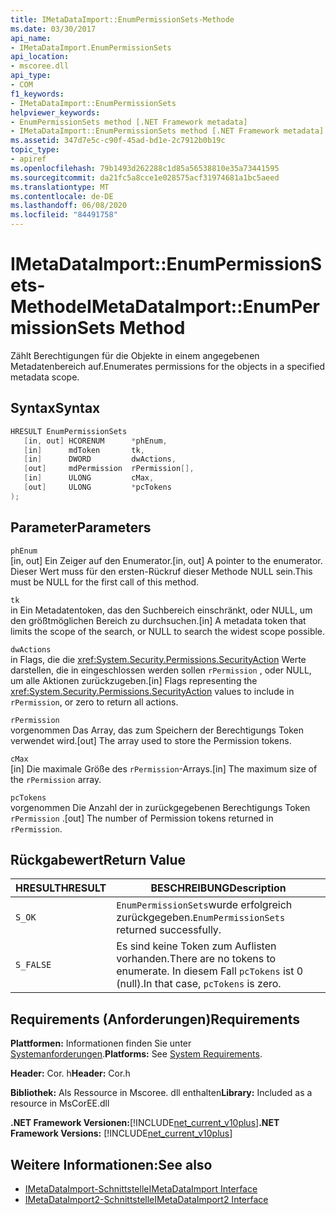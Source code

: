 ```yaml
---
title: IMetaDataImport::EnumPermissionSets-Methode
ms.date: 03/30/2017
api_name:
- IMetaDataImport.EnumPermissionSets
api_location:
- mscoree.dll
api_type:
- COM
f1_keywords:
- IMetaDataImport::EnumPermissionSets
helpviewer_keywords:
- EnumPermissionSets method [.NET Framework metadata]
- IMetaDataImport::EnumPermissionSets method [.NET Framework metadata]
ms.assetid: 347d7e5c-c90f-45ad-bd1e-2c7912b0b19c
topic_type:
- apiref
ms.openlocfilehash: 79b1493d262288c1d85a56538810e35a73441595
ms.sourcegitcommit: da21fc5a8cce1e028575acf31974681a1bc5aeed
ms.translationtype: MT
ms.contentlocale: de-DE
ms.lasthandoff: 06/08/2020
ms.locfileid: "84491758"
---
```

# <a name="imetadataimportenumpermissionsets-method"></a><span data-ttu-id="0ec2f-102">IMetaDataImport::EnumPermissionSets-Methode</span><span class="sxs-lookup"><span data-stu-id="0ec2f-102">IMetaDataImport::EnumPermissionSets Method</span></span>
<span data-ttu-id="0ec2f-103">Zählt Berechtigungen für die Objekte in einem angegebenen Metadatenbereich auf.</span><span class="sxs-lookup"><span data-stu-id="0ec2f-103">Enumerates permissions for the objects in a specified metadata scope.</span></span>  
  
## <a name="syntax"></a><span data-ttu-id="0ec2f-104">Syntax</span><span class="sxs-lookup"><span data-stu-id="0ec2f-104">Syntax</span></span>  
  
```cpp  
HRESULT EnumPermissionSets  
   [in, out] HCORENUM      *phEnum,
   [in]      mdToken       tk,
   [in]      DWORD         dwActions,  
   [out]     mdPermission  rPermission[],  
   [in]      ULONG         cMax,  
   [out]     ULONG         *pcTokens  
);  
```  
  
## <a name="parameters"></a><span data-ttu-id="0ec2f-105">Parameter</span><span class="sxs-lookup"><span data-stu-id="0ec2f-105">Parameters</span></span>  
 `phEnum`  
 <span data-ttu-id="0ec2f-106">[in, out] Ein Zeiger auf den Enumerator.</span><span class="sxs-lookup"><span data-stu-id="0ec2f-106">[in, out] A pointer to the enumerator.</span></span> <span data-ttu-id="0ec2f-107">Dieser Wert muss für den ersten-Rückruf dieser Methode NULL sein.</span><span class="sxs-lookup"><span data-stu-id="0ec2f-107">This must be NULL for the first call of this method.</span></span>  
  
 `tk`  
 <span data-ttu-id="0ec2f-108">in Ein Metadatentoken, das den Suchbereich einschränkt, oder NULL, um den größtmöglichen Bereich zu durchsuchen.</span><span class="sxs-lookup"><span data-stu-id="0ec2f-108">[in] A metadata token that limits the scope of the search, or NULL to search the widest scope possible.</span></span>  
  
 `dwActions`  
 <span data-ttu-id="0ec2f-109">in Flags, die die <xref:System.Security.Permissions.SecurityAction> Werte darstellen, die in eingeschlossen werden sollen `rPermission` , oder NULL, um alle Aktionen zurückzugeben.</span><span class="sxs-lookup"><span data-stu-id="0ec2f-109">[in] Flags representing the <xref:System.Security.Permissions.SecurityAction> values to include in `rPermission`, or zero to return all actions.</span></span>  
  
 `rPermission`  
 <span data-ttu-id="0ec2f-110">vorgenommen Das Array, das zum Speichern der Berechtigungs Token verwendet wird.</span><span class="sxs-lookup"><span data-stu-id="0ec2f-110">[out] The array used to store the Permission tokens.</span></span>  
  
 `cMax`  
 <span data-ttu-id="0ec2f-111">[in] Die maximale Größe des `rPermission`-Arrays.</span><span class="sxs-lookup"><span data-stu-id="0ec2f-111">[in] The maximum size of the `rPermission` array.</span></span>  
  
 `pcTokens`  
 <span data-ttu-id="0ec2f-112">vorgenommen Die Anzahl der in zurückgegebenen Berechtigungs Token `rPermission` .</span><span class="sxs-lookup"><span data-stu-id="0ec2f-112">[out] The number of Permission tokens returned in `rPermission`.</span></span>  
  
## <a name="return-value"></a><span data-ttu-id="0ec2f-113">Rückgabewert</span><span class="sxs-lookup"><span data-stu-id="0ec2f-113">Return Value</span></span>  
  
|<span data-ttu-id="0ec2f-114">HRESULT</span><span class="sxs-lookup"><span data-stu-id="0ec2f-114">HRESULT</span></span>|<span data-ttu-id="0ec2f-115">BESCHREIBUNG</span><span class="sxs-lookup"><span data-stu-id="0ec2f-115">Description</span></span>|  
|-------------|-----------------|  
|`S_OK`|<span data-ttu-id="0ec2f-116">`EnumPermissionSets`wurde erfolgreich zurückgegeben.</span><span class="sxs-lookup"><span data-stu-id="0ec2f-116">`EnumPermissionSets` returned successfully.</span></span>|  
|`S_FALSE`|<span data-ttu-id="0ec2f-117">Es sind keine Token zum Auflisten vorhanden.</span><span class="sxs-lookup"><span data-stu-id="0ec2f-117">There are no tokens to enumerate.</span></span> <span data-ttu-id="0ec2f-118">In diesem Fall `pcTokens` ist 0 (null).</span><span class="sxs-lookup"><span data-stu-id="0ec2f-118">In that case, `pcTokens` is zero.</span></span>|  
  
## <a name="requirements"></a><span data-ttu-id="0ec2f-119">Requirements (Anforderungen)</span><span class="sxs-lookup"><span data-stu-id="0ec2f-119">Requirements</span></span>  
 <span data-ttu-id="0ec2f-120">**Plattformen:** Informationen finden Sie unter [Systemanforderungen](../../get-started/system-requirements.md).</span><span class="sxs-lookup"><span data-stu-id="0ec2f-120">**Platforms:** See [System Requirements](../../get-started/system-requirements.md).</span></span>  
  
 <span data-ttu-id="0ec2f-121">**Header:** Cor. h</span><span class="sxs-lookup"><span data-stu-id="0ec2f-121">**Header:** Cor.h</span></span>  
  
 <span data-ttu-id="0ec2f-122">**Bibliothek:** Als Ressource in Mscoree. dll enthalten</span><span class="sxs-lookup"><span data-stu-id="0ec2f-122">**Library:** Included as a resource in MsCorEE.dll</span></span>  
  
 <span data-ttu-id="0ec2f-123">**.NET Framework Versionen:**[!INCLUDE[net_current_v10plus](../../../../includes/net-current-v10plus-md.md)]</span><span class="sxs-lookup"><span data-stu-id="0ec2f-123">**.NET Framework Versions:** [!INCLUDE[net_current_v10plus](../../../../includes/net-current-v10plus-md.md)]</span></span>  
  
## <a name="see-also"></a><span data-ttu-id="0ec2f-124">Weitere Informationen:</span><span class="sxs-lookup"><span data-stu-id="0ec2f-124">See also</span></span>

- [<span data-ttu-id="0ec2f-125">IMetaDataImport-Schnittstelle</span><span class="sxs-lookup"><span data-stu-id="0ec2f-125">IMetaDataImport Interface</span></span>](imetadataimport-interface.md)
- [<span data-ttu-id="0ec2f-126">IMetaDataImport2-Schnittstelle</span><span class="sxs-lookup"><span data-stu-id="0ec2f-126">IMetaDataImport2 Interface</span></span>](imetadataimport2-interface.md)

